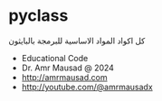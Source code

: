 # pyclass
كل اكواد المواد الاساسية للبرمجة بالبايثون

 * Educational Code
 * Dr. Amr Mausad @ 2024
 * http://amrmausad.com
 * http://youtube.com/@amrmausadx

